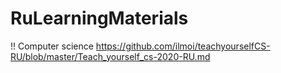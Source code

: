 # RuLearningMaterials
!! Computer science
https://github.com/ilmoi/teachyourselfCS-RU/blob/master/Teach_yourself_cs-2020-RU.md
